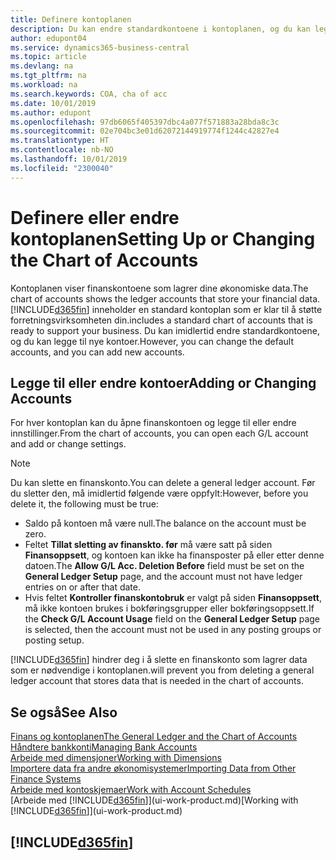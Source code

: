 ```yaml
---
title: Definere kontoplanen
description: Du kan endre standardkontoene i kontoplanen, og du kan legge til nye kontoer.
author: edupont04
ms.service: dynamics365-business-central
ms.topic: article
ms.devlang: na
ms.tgt_pltfrm: na
ms.workload: na
ms.search.keywords: COA, cha of acc
ms.date: 10/01/2019
ms.author: edupont
ms.openlocfilehash: 97db6065f405397dbc4a077f571883a28bda8c3c
ms.sourcegitcommit: 02e704bc3e01d62072144919774f1244c42827e4
ms.translationtype: HT
ms.contentlocale: nb-NO
ms.lasthandoff: 10/01/2019
ms.locfileid: "2300040"
---
```

# <a name="setting-up-or-changing-the-chart-of-accounts"></a><span data-ttu-id="4578a-103">Definere eller endre kontoplanen</span><span class="sxs-lookup"><span data-stu-id="4578a-103">Setting Up or Changing the Chart of Accounts</span></span>
<span data-ttu-id="4578a-104">Kontoplanen viser finanskontoene som lagrer dine økonomiske data.</span><span class="sxs-lookup"><span data-stu-id="4578a-104">The chart of accounts shows the ledger accounts that store your financial data.</span></span> [!INCLUDE[d365fin](includes/d365fin_md.md)] <span data-ttu-id="4578a-105">inneholder en standard kontoplan som er klar til å støtte forretningsvirksomheten din.</span><span class="sxs-lookup"><span data-stu-id="4578a-105">includes a standard chart of accounts that is ready to support your business.</span></span>
<span data-ttu-id="4578a-106">Du kan imidlertid endre standardkontoene, og du kan legge til nye kontoer.</span><span class="sxs-lookup"><span data-stu-id="4578a-106">However, you can change the default accounts, and you can add new accounts.</span></span>  

## <a name="adding-or-changing-accounts"></a><span data-ttu-id="4578a-107">Legge til eller endre kontoer</span><span class="sxs-lookup"><span data-stu-id="4578a-107">Adding or Changing Accounts</span></span>
<span data-ttu-id="4578a-108">For hver kontoplan kan du åpne finanskontoen og legge til eller endre innstillinger.</span><span class="sxs-lookup"><span data-stu-id="4578a-108">From the chart of accounts, you can open each G/L account and add or change settings.</span></span>

> [!NOTE]  
>   <span data-ttu-id="4578a-109">Du kan slette en finanskonto.</span><span class="sxs-lookup"><span data-stu-id="4578a-109">You can delete a general ledger account.</span></span> <span data-ttu-id="4578a-110">Før du sletter den, må imidlertid følgende være oppfylt:</span><span class="sxs-lookup"><span data-stu-id="4578a-110">However, before you delete it, the following must be true:</span></span>  
>  
>   * <span data-ttu-id="4578a-111">Saldo på kontoen må være null.</span><span class="sxs-lookup"><span data-stu-id="4578a-111">The balance on the account must be zero.</span></span>  
>   * <span data-ttu-id="4578a-112">Feltet **Tillat sletting av finanskto. før** må være satt på siden **Finansoppsett**, og kontoen kan ikke ha finansposter på eller etter denne datoen.</span><span class="sxs-lookup"><span data-stu-id="4578a-112">The **Allow G/L Acc. Deletion Before** field must be set on the **General Ledger Setup** page, and the account must not have ledger entries on or after that date.</span></span>  
>   * <span data-ttu-id="4578a-113">Hvis feltet **Kontroller finanskontobruk** er valgt på siden **Finansoppsett**, må ikke kontoen brukes i bokføringsgrupper eller bokføringsoppsett.</span><span class="sxs-lookup"><span data-stu-id="4578a-113">If the **Check G/L Account Usage** field on the **General Ledger Setup** page is selected, then the account must not be used in any posting groups or posting setup.</span></span>  

[!INCLUDE[d365fin](includes/d365fin_md.md)] <span data-ttu-id="4578a-114">hindrer deg i å slette en finanskonto som lagrer data som er nødvendige i kontoplanen.</span><span class="sxs-lookup"><span data-stu-id="4578a-114">will prevent you from deleting a general ledger account that stores data that is needed in the chart of accounts.</span></span>  

## <a name="see-also"></a><span data-ttu-id="4578a-115">Se også</span><span class="sxs-lookup"><span data-stu-id="4578a-115">See Also</span></span>
[<span data-ttu-id="4578a-116">Finans og kontoplanen</span><span class="sxs-lookup"><span data-stu-id="4578a-116">The General Ledger and the Chart of Accounts</span></span>](finance-general-ledger.md)  
[<span data-ttu-id="4578a-117">Håndtere bankkonti</span><span class="sxs-lookup"><span data-stu-id="4578a-117">Managing Bank Accounts</span></span>](bank-manage-bank-accounts.md)  
[<span data-ttu-id="4578a-118">Arbeide med dimensjoner</span><span class="sxs-lookup"><span data-stu-id="4578a-118">Working with Dimensions</span></span>](finance-dimensions.md)  
[<span data-ttu-id="4578a-119">Importere data fra andre økonomisystemer</span><span class="sxs-lookup"><span data-stu-id="4578a-119">Importing Data from Other Finance Systems</span></span>](across-import-data-configuration-packages.md)  
[<span data-ttu-id="4578a-120">Arbeide med kontoskjemaer</span><span class="sxs-lookup"><span data-stu-id="4578a-120">Work with Account Schedules</span></span>](bi-how-work-account-schedule.md)  
<span data-ttu-id="4578a-121">[Arbeide med [!INCLUDE[d365fin](includes/d365fin_md.md)]](ui-work-product.md)</span><span class="sxs-lookup"><span data-stu-id="4578a-121">[Working with [!INCLUDE[d365fin](includes/d365fin_md.md)]](ui-work-product.md)</span></span>  

## [!INCLUDE[d365fin](includes/free_trial_md.md)]
